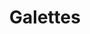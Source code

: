 ---
title: Galettes
metadata:
  title: Galettes
  source: https://www.youtube.com/watch?v=CK8T7v0NZ8Y
  servings: '4'
  course: Brunch
ingredients:
- name: spring onions
  amount: '4'
- name: water
  amount: 400 ml
- name: salt
  amount: 1 tsp
- name: coconut oil
  amount: 4 tsp
- name: cheese
  amount: 200 g
- name: nutmeg
  amount: 2 tsp
- name: eggs
  amount: '5'
- name: pepper
  amount: 1 tsp
- name: ham
  amount: 4 slices
- name: buckwheat flour
  amount: 220 g
cookware:
- name: mixing bowl
- name: whisk
- name: frying pan
- name: fork
- name: grater
- name: spatula
steps:
- description: Grab a mixing bowl and add in the buckwheat flour, whisk in one of
    the eggs and then gradually add the water to form the mixture for the galette.
- description: Add a teaspoon of coconut oil to a frying pan on a high heat and then
    add a scoop of the mixture to the pan to cook until the galette is firm. While
    it's cooking, you can slice the spring onions and break up the ham.
- description: Then crack another one of the eggs on it and use the back of a fork
    to spread the egg white around the surface. Once you're happy, make sure the yolk
    rests in the middle, then put a lid on to steam the egg white until it's firm
    (and the yolk is still runny).
- description: Now break up the ham and scatter it over the galette, avoiding the
    egg yolk. Then grab the grater and grate the cheese over the ham and then sprinkle
    the sliced spring onion on it.
- description: Now season the galette with the nutmeg and pepper, avoiding the egg
    yolk again, then sprinkle a little salt on the egg yolk.
- description: Use a spatula to fold over the edges of the galette to form a square,
    leaving the yolk exposed in the middle, then serve and start the next one!
- description: If you don't want to cook all four in one go, the mixture will keep
    in the fridge for a few days.

---